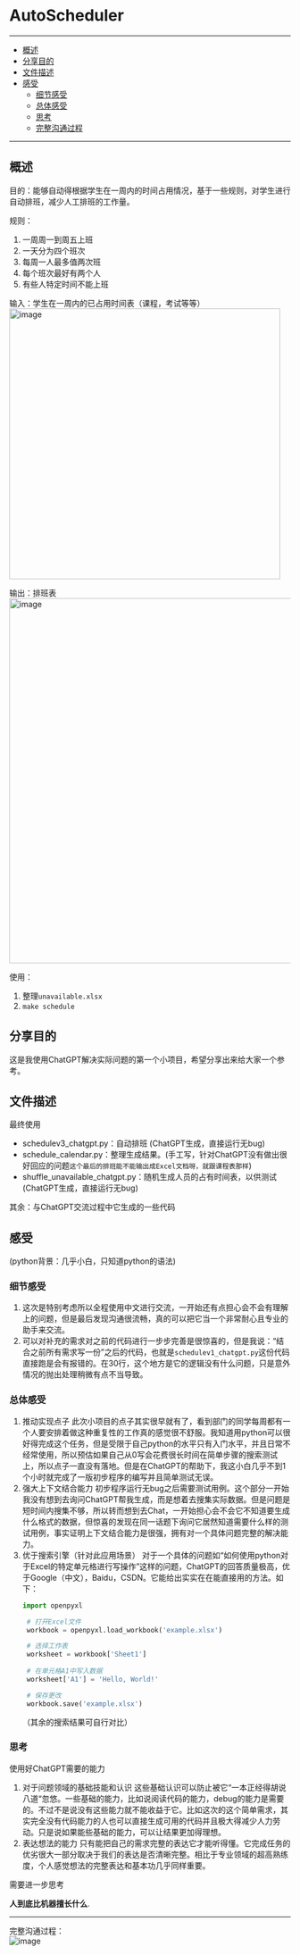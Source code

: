 # AutoScheduler
---
- [概述](#概述)
- [分享目的](#分享目的)
- [文件描述](#文件描述)
- [感受](#感受)
   + [细节感受](#细节感受)
   + [总体感受](#总体感受)
   + [思考](#思考)
   + [完整沟通过程](#完整沟通过程)
   
---
<span id="概述"></span>
## 概述
目的：能够自动得根据学生在一周内的时间占用情况，基于一些规则，对学生进行自动排班，减少人工排班的工作量。  

规则：
1. 一周周一到周五上班
2. 一天分为四个班次
3. 每周一人最多值两次班
4. 每个班次最好有两个人
5. 有些人特定时间不能上班

输入：学生在一周内的已占用时间表（课程，考试等等）  
<img width="485" alt="image" src="https://user-images.githubusercontent.com/57664875/219871832-88377c0b-94cc-42d8-8cd1-602d039ed241.png">

输出：排班表  
<img width="654" alt="image" src="https://user-images.githubusercontent.com/57664875/219871864-60eb311a-a57c-4878-9557-ed5200bf2272.png">

使用：
1. 整理`unavailable.xlsx`
2. `make schedule` 

<span id="分享目的"></span>
## 分享目的 
这是我使用ChatGPT解决实际问题的第一个小项目，希望分享出来给大家一个参考。

<span id="文件描述"></span>
## 文件描述

最终使用  
+ schedulev3_chatgpt.py：自动排班 (ChatGPT生成，直接运行无bug)
+ schedule_calendar.py：整理生成结果。(手工写，针对ChatGPT没有做出很好回应的问题`这个最后的排班能不能输出成Excel文档呀，就跟课程表那样`)
+ shuffle_unavailable_chatgpt.py：随机生成人员的占有时间表，以供测试 (ChatGPT生成，直接运行无bug)  


其余：与ChatGPT交流过程中它生成的一些代码

<span id="感受"></span>
## 感受
(python背景：几乎小白，只知道python的语法)  


<span id="细节感受"></span>
### 细节感受
1. 这次是特别考虑所以全程使用中文进行交流，一开始还有点担心会不会有理解上的问题，但是最后发现沟通很流畅，真的可以把它当一个非常耐心且专业的助手来交流。  
2. 可以对补充的需求对之前的代码进行一步步完善是很惊喜的，但是我说：“结合之前所有需求写一份”之后的代码，也就是`schedulev1_chatgpt.py`这份代码直接跑是会有报错的。在30行，这个地方是它的逻辑没有什么问题，只是意外情况的抛出处理稍微有点不当导致。

<span id="总体感受"></span>
### 总体感受
1. 推动实现点子
   此次小项目的点子其实很早就有了，看到部门的同学每周都有一个人要安排着做这种重复性的工作真的感觉很不舒服。我知道用python可以很好得完成这个任务，但是受限于自己python的水平只有入门水平，并且日常不经常使用，所以预估如果自己从0写会花费很长时间在简单步骤的搜索测试上，所以点子一直没有落地。但是在ChatGPT的帮助下，我这小白几乎不到1个小时就完成了一版初步程序的编写并且简单测试无误。
2. 强大上下文结合能力
   初步程序运行无bug之后需要测试用例。这个部分一开始我没有想到去询问ChatGPT帮我生成，而是想着去搜集实际数据。但是问题是短时间内搜集不够，所以转而想到去Chat，一开始担心会不会它不知道要生成什么格式的数据，但惊喜的发现在同一话题下询问它居然知道需要什么样的测试用例，事实证明上下文结合能力是很强，拥有对一个具体问题完整的解决能力。
3. 优于搜索引擎（针对此应用场景）
   对于一个具体的问题如“如何使用python对于Excel的特定单元格进行写操作”这样的问题，ChatGPT的回答质量极高，优于Google（中文），Baidu，CSDN。它能给出实实在在能直接用的方法。如下：
   ```python
   import openpyxl

    # 打开Excel文件
    workbook = openpyxl.load_workbook('example.xlsx')

    # 选择工作表
    worksheet = workbook['Sheet1']
    
    # 在单元格A1中写入数据
    worksheet['A1'] = 'Hello, World!'

    # 保存更改
    workbook.save('example.xlsx')
    ```
    （其余的搜索结果可自行对比）
    

<span id="思考"></span>  

### 思考
使用好ChatGPT需要的能力
1. 对于问题领域的基础技能和认识
    这些基础认识可以防止被它“一本正经得胡说八道“忽悠。一些基础的能力，比如说阅读代码的能力，debug的能力是需要的。不过不是说没有这些能力就不能收益于它。比如这次的这个简单需求，其实完全没有代码能力的人也可以直接生成可用的代码并且极大得减少人力劳动。只是说如果能些基础的能力，可以让结果更加得理想。
2. 表达想法的能力
    只有能把自己的需求完整的表达它才能听得懂。它完成任务的优劣很大一部分取决于我们的表达是否清晰完整。相比于专业领域的超高熟练度，个人感觉想法的完整表达和基本功几乎同样重要。  

需要进一步思考  

**人到底比机器擅长什么**.  

---
<span id="完整沟通过程"></span>  

完整沟通过程：  
![image](https://user-images.githubusercontent.com/57664875/219872997-46b59d09-2779-4d16-ad08-a33bd940ae44.png)
